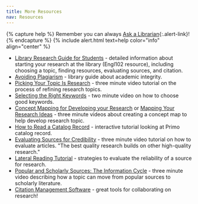 ```yaml
---
title: More Resources
nav: Resources
---
```


{% capture help %}
Remember you can always [Ask a Librarian](https://www.lib.uidaho.edu/help/){:.alert-link}!{% endcapture %}
{% include alert.html text=help color="info" align="center" %}

- [Library Research Guide for Students](https://libguides.uidaho.edu/Engl102libraryunit) - detailed information about starting your research at the library (Engl102 resource), including choosing a topic, finding resources, evaluating sources, and citation.
- [Avoiding Plagiarism](https://libguides.uidaho.edu/avoidingplagiarism) - library guide about academic integrity.
- [Picking Your Topic Is Research](https://www.lib.ncsu.edu/tutorials/picking_topic) - three minute video tutorial on the process of refining research topics.
- [Selecting the Right Keywords](https://vimeo.com/12861706) - two minute video on how to choose good keywords.
- [Concept Mapping for Developing your Research](https://youtu.be/v_8rNiW4A9A) or [Mapping Your Research Ideas](https://youtu.be/jj-F6YVtsxI) - three minute videos about creating a concept map to help develop research topic.
- [How to Read a Catalog Record](https://h5p.uidaholib.org/fye/how-to-read-a-catalog-record/) - interactive tutorial looking at Primo catalog record.
- [Evaluating Sources for Credibility](https://youtu.be/PLTOVoHbH5c) - three minute video tutorial on how to evaluate articles. "The best quality research builds on other high-quality research."
- [Lateral Reading Tutorial](https://www.lib.uidaho.edu/instruction/lateral/story.html) - strategies to evaluate the reliability of a source for research.
- [Popular and Scholarly Sources: The Information Cycle](https://youtu.be/f-17MbjEws4) - three minute video describing how a topic can move from popular sources to scholarly literature.
- [Citation Management Software](https://libguides.uidaho.edu/citation-management) - great tools for collaborating on research!
